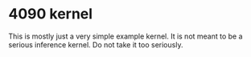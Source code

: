 
# 4090 kernel

This is mostly just a very simple example kernel. It is not meant to be a serious inference kernel. Do not take it too seriously.
